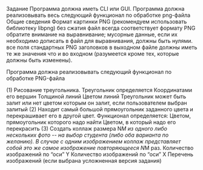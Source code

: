 Задание
Программа должна иметь CLI или GUI.
Программа должна реализовывать весь следующий функционал по обработке png-файла
Общие сведения
Формат картинки PNG (рекомендуем использовать библиотеку libpng)
без сжатия
файл всегда соответствует формату PNG
обратите внимание на выравнивание; мусорные данные, если их необходимо дописать в файл для выравнивания, должны быть нулями.
все поля стандартных PNG заголовков в выходном файле должны иметь те же значения что и во входном (разумеется кроме тех, которые должны быть изменены).

Программа должна реализовывать следующий функционал по обработке PNG-файла

(1) Рисование треугольника. Треугольник определяется
Координатами его вершин
Толщиной линий
Цветом линий
Треугольник может быть залит или нет
цветом которым он залит, если пользователем выбран залитый
(2) Находит самый большой прямоугольник заданного цвета и перекрашивает его в другой цвет. Функционал определяется:
Цветом, прямоугольник которого надо найти
Цветом, в который надо его перекрасить
(3) Создать коллаж размера N*M из одного либо нескольких фото -- на выбор студента (либо оба варианта по желанию). В случае с одним изображением коллаж представляет собой это же самое изображение повторяющееся N*M раз.
Количество изображений по “оси” Y
Количество изображений по “оси” X
Перечень изображений (если выбрана усложненная версия задания)
